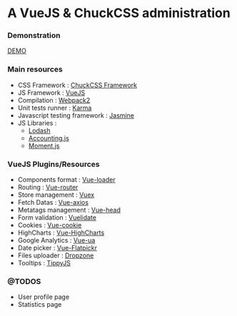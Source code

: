 # A VueJS & ChuckCSS administration


### Demonstration
[DEMO](https://alpixel.github.io/vue-chuckadmin/)

### Main resources
* CSS Framework : [ChuckCSS Framework](http://chuckcss.io/)
* JS Framework : [VueJS](https://github.com/vuejs/vue)
* Compilation : [Webpack2](https://webpack.github.io/docs/)
* Unit tests runner : [Karma](https://github.com/karma-runner/karma/) 
* Javascript testing framework : [Jasmine](https://github.com/jasmine/jasmine)
* JS Libraries : 
	* [Lodash](https://lodash.com/)
	* [Accounting.js](http://openexchangerates.github.io/accounting.js/)
	* [Moment.js](https://momentjs.com/)


### VueJS Plugins/Resources
* Components format : [Vue-loader](https://github.com/vuejs/vue-loader/)
* Routing : [Vue-router](https://github.com/vuejs/vue-router)
* Store management : [Vuex](https://github.com/vuejs/vuex)
* Fetch Datas : [Vue-axios](https://github.com/imcvampire/vue-axios)
* Metatags management : [Vue-head](https://github.com/ktquez/vue-head)
* Form validation : [Vuelidate](https://github.com/monterail/vuelidate)
* Cookies : [Vue-cookie](https://github.com/alfhen/vue-cookie)
* HighCharts : [Vue-HighCharts](https://github.com/weizhenye/vue-highcharts)
* Google Analytics : [Vue-ua](https://github.com/ScreamZ/vue-analytics)
* Date picker : [Vue-Flatpickr](https://github.com/jrainlau/vue-flatpickr)
* Files uploader : [Dropzone](https://github.com/enyo/dropzone/)
* Tooltips : [TippyJS](https://github.com/atomiks/tippyjs)


### @TODOS
* User profile page
* Statistics page